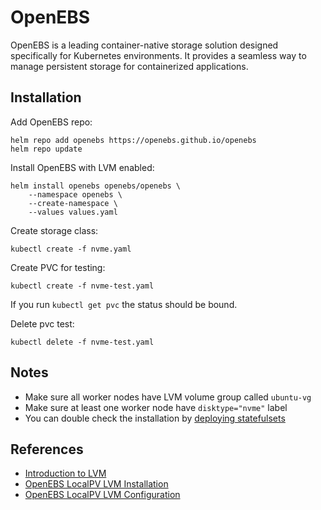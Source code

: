 # OpenEBS

OpenEBS is a leading container-native storage solution designed specifically for
Kubernetes environments. It provides a seamless way to manage persistent storage
for containerized applications.

## Installation

Add OpenEBS repo:

```shell
helm repo add openebs https://openebs.github.io/openebs
helm repo update
```

Install OpenEBS with LVM enabled:

```shell
helm install openebs openebs/openebs \
    --namespace openebs \
    --create-namespace \
    --values values.yaml
```

Create storage class:

```shell
kubectl create -f nvme.yaml
```

Create PVC for testing:

```shell
kubectl create -f nvme-test.yaml
```

If you run `kubectl get pvc` the status should be bound.

Delete pvc test:

```shell
kubectl delete -f nvme-test.yaml
```

## Notes

- Make sure all worker nodes have LVM volume group called `ubuntu-vg`
- Make sure at least one worker node have `disktype="nvme"` label
- You can double check the installation by
  [deploying statefulsets](https://kubernetes.io/docs/tutorials/stateful-application/basic-stateful-set/)

## References

- [Introduction to LVM](https://www.youtube.com/watch?v=dMHFArkANP8)
- [OpenEBS LocalPV LVM Installation](https://openebs.io/docs/user-guides/local-storage-user-guide/local-pv-lvm/lvm-installation)
- [OpenEBS LocalPV LVM Configuration](https://openebs.io/docs/user-guides/local-storage-user-guide/local-pv-lvm/lvm-configuration)
